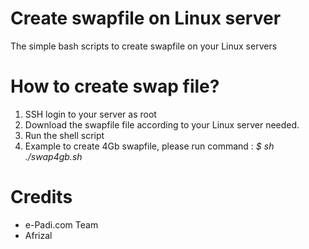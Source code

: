 # Create swapfile on Linux server
The simple bash scripts to create swapfile on your Linux servers

# How to create swap file?
1. SSH login to your server as root
2. Download the swapfile file according to your Linux server needed.
3. Run the shell script
4. Example to create 4Gb swapfile, please run command : _$ sh ./swap4gb.sh_

# Credits
- e-Padi.com Team 
- Afrizal
